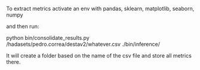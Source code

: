 To extract metrics activate an env with pandas, sklearn, matplotlib, seaborn, numpy

and then run:

python bin/consolidate_results.py /hadasets/pedro.correa/destav2/whatever.csv ./bin/inference/

It will create a folder based on the name of the csv file and store all metrics there.